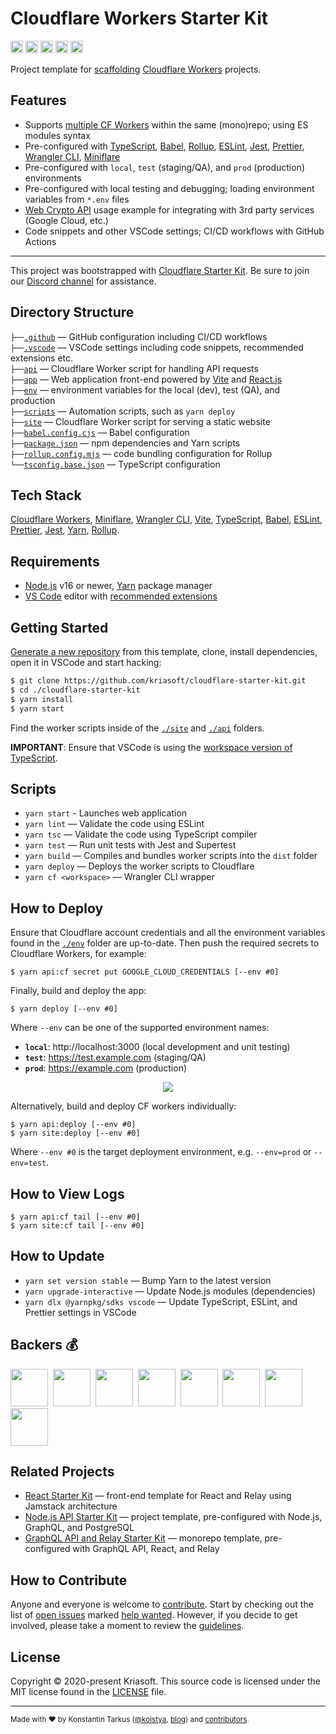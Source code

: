 # Cloudflare Workers Starter Kit

<a href="http://www.typescriptlang.org/"><img src="https://img.shields.io/badge/%3C%2F%3E-TypeScript-%230074c1.svg?style=flat-square" height="20"></a>
<a href="http://patreon.com/koistya"><img src="https://img.shields.io/badge/dynamic/json?color=%23ff424d&label=Patreon&style=flat-square&query=data.attributes.patron_count&suffix=%20patrons&url=https%3A%2F%2Fwww.patreon.com%2Fapi%2Fcampaigns%2F233228" height="20"></a>
<a href="https://discord.gg/QEd934tZvR"><img src="https://img.shields.io/discord/643523529131950086?label=Chat&style=flat-square" height="20"></a>
<a href="https://github.com/kriasoft/cloudflare-starter-kit/stargazers"><img src="https://img.shields.io/github/stars/kriasoft/cloudflare-starter-kit.svg?style=social&label=Star&maxAge=3600" height="20"></a>
<a href="https://twitter.com/koistya"><img src="https://img.shields.io/twitter/follow/koistya.svg?style=social&label=Follow&maxAge=3600" height="20"></a>

Project template for [scaffolding](https://github.com/kriasoft/cloudflare-starter-kit/generate)
[Cloudflare Workers](https://workers.cloudflare.com/) projects.

## Features

- Supports [multiple CF Workers](https://miniflare.dev/core/mount) within the same (mono)repo; using ES modules syntax
- Pre-configured with [TypeScript](https://typescriptlang.org/), [Babel](https://babeljs.io/),
  [Rollup](https://rollupjs.org/), [ESLint](https://eslint.org/), [Jest](https://jestjs.io/),
  [Prettier](https://prettier.io/), [Wrangler CLI](https://developers.cloudflare.com/workers/wrangler/),
  [Miniflare](https://miniflare.dev/)
- Pre-configured with `local`, `test` (staging/QA), and `prod` (production) environments
- Pre-configured with local testing and debugging; loading environment variables from `*.env` files
- [Web Crypto API](https://developer.mozilla.org/en-US/docs/Web/API/Web_Crypto_API) usage example for integrating with 3rd party services (Google Cloud, etc.)
- Code snippets and other VSCode settings; CI/CD workflows with GitHub Actions

---

This project was bootstrapped with [Cloudflare Starter Kit](https://github.com/kriasoft/cloudflare-starter-kit).
Be sure to join our [Discord channel](https://discord.gg/QEd934tZvR) for assistance.

## Directory Structure

`├──`[`.github`](.github) — GitHub configuration including CI/CD workflows<br>
`├──`[`.vscode`](.vscode) — VSCode settings including code snippets, recommended extensions etc.<br>
`├──`[`api`](./api) — Cloudflare Worker script for handling API requests<br>
`├──`[`app`](./app) — Web application front-end powered by [Vite](https://vitejs.dev/) and [React.js](https://reactjs.org/)<br>
`├──`[`env`](./env) — environment variables for the local (dev), test (QA), and production<br>
`├──`[`scripts`](./scripts) — Automation scripts, such as `yarn deploy`<br>
`├──`[`site`](./site) — Cloudflare Worker script for serving a static website<br>
`├──`[`babel.config.cjs`](./babel.config.cjs) — Babel configuration<br>
`├──`[`package.json`](./project.json) — npm dependencies and Yarn scripts<br>
`├──`[`rollup.config.mjs`](./rollup.config.mjs) — code bundling configuration for Rollup<br>
`└──`[`tsconfig.base.json`](./tsconfig.base.json) — TypeScript configuration<br>

## Tech Stack

[Cloudflare Workers](https://workers.cloudflare.com/), [Miniflare](https://miniflare.dev/),
[Wrangler CLI](https://developers.cloudflare.com/workers/wrangler/), [Vite](https://vitejs.dev/),
[TypeScript](https://www.typescriptlang.org/), [Babel](https://babeljs.io/),
[ESLint](https://eslint.org/), [Prettier](https://prettier.io/),
[Jest](https://jestjs.io/), [Yarn](https://yarnpkg.com/),
[Rollup](https://rollupjs.org/).

## Requirements

- [Node.js](https://nodejs.org/) v16 or newer, [Yarn](https://yarnpkg.com/) package manager
- [VS Code](https://code.visualstudio.com/) editor with [recommended extensions](.vscode/extensions.json)

## Getting Started

[Generate a new repository](https://github.com/kriasoft/cloudflare-starter-kit/generate)
from this template, clone, install dependencies, open it in VSCode and start hacking:

```bash
$ git clone https://github.com/kriasoft/cloudflare-starter-kit.git
$ cd ./cloudflare-starter-kit
$ yarn install
$ yarn start
```

Find the worker scripts inside of the [`./site`](./site/) and [`./api`](./api/) folders.

**IMPORTANT**: Ensure that VSCode is using the [workspace version of TypeScript](https://code.visualstudio.com/docs/typescript/typescript-compiling#_using-newer-typescript-versions).

## Scripts

- `yarn start` - Launches web application
- `yarn lint` — Validate the code using ESLint
- `yarn tsc` — Validate the code using TypeScript compiler
- `yarn test` — Run unit tests with Jest and Supertest
- `yarn build` — Compiles and bundles worker scripts into the `dist` folder
- `yarn deploy` — Deploys the worker scripts to Cloudflare
- `yarn cf <workspace>` — Wrangler CLI wrapper

## How to Deploy

Ensure that Cloudflare account credentials and all the environment variables
found in the [`./env`](./env) folder are up-to-date. Then push the required
secrets to Cloudflare Workers, for example:

```
$ yarn api:cf secret put GOOGLE_CLOUD_CREDENTIALS [--env #0]
```

Finally, build and deploy the app:

```
$ yarn deploy [--env #0]
```

Where `--env` can be one of the supported environment names:

- **`local`**: http://localhost:3000 (local development and unit testing)
- **`test`**: https://test.example.com (staging/QA)
- **`prod`**: https://example.com (production)

<p align="center"><img src="https://files.tarkus.me/cloudflare-workers-deploy.svg" /></p>

Alternatively, build and deploy CF workers individually:

```
$ yarn api:deploy [--env #0]
$ yarn site:deploy [--env #0]
```

Where `--env #0` is the target deployment environment, e.g. `--env=prod` or `--env=test`.

## How to View Logs

```
$ yarn api:cf tail [--env #0]
$ yarn site:cf tail [--env #0]
```

## How to Update

- `yarn set version stable` — Bump Yarn to the latest version
- `yarn upgrade-interactive` — Update Node.js modules (dependencies)
- `yarn dlx @yarnpkg/sdks vscode` — Update TypeScript, ESLint, and Prettier settings in VSCode

## Backers 💰

<a href="https://reactstarter.com/b/1"><img src="https://reactstarter.com/b/1.png" height="60" /></a>&nbsp;&nbsp;<a href="https://reactstarter.com/b/2"><img src="https://reactstarter.com/b/2.png" height="60" /></a>&nbsp;&nbsp;<a href="https://reactstarter.com/b/3"><img src="https://reactstarter.com/b/3.png" height="60" /></a>&nbsp;&nbsp;<a href="https://reactstarter.com/b/4"><img src="https://reactstarter.com/b/4.png" height="60" /></a>&nbsp;&nbsp;<a href="https://reactstarter.com/b/5"><img src="https://reactstarter.com/b/5.png" height="60" /></a>&nbsp;&nbsp;<a href="https://reactstarter.com/b/6"><img src="https://reactstarter.com/b/6.png" height="60" /></a>&nbsp;&nbsp;<a href="https://reactstarter.com/b/7"><img src="https://reactstarter.com/b/7.png" height="60" /></a>&nbsp;&nbsp;<a href="https://reactstarter.com/b/8"><img src="https://reactstarter.com/b/8.png" height="60" /></a>

## Related Projects

- [React Starter Kit](https://github.com/kriasoft/react-starter-kit) — front-end template for React and Relay using Jamstack architecture
- [Node.js API Starter Kit](https://github.com/kriasoft/node-starter-kit) — project template, pre-configured with Node.js, GraphQL, and PostgreSQL
- [GraphQL API and Relay Starter Kit](https://github.com/kriasoft/graphql-starter) — monorepo template, pre-configured with GraphQL API, React, and Relay

## How to Contribute

Anyone and everyone is welcome to [contribute](.github/CONTRIBUTING.md). Start
by checking out the list of [open issues](https://github.com/kriasoft/cloudflare-starter-kit/issues)
marked [help wanted](https://github.com/kriasoft/cloudflare-starter-kit/issues?q=label:"help+wanted").
However, if you decide to get involved, please take a moment to review the
[guidelines](.github/CONTRIBUTING.md).

## License

Copyright © 2020-present Kriasoft. This source code is licensed under the MIT license found in the
[LICENSE](https://github.com/kriasoft/cloudflare-starter-kit/blob/main/LICENSE) file.

---

<sup>Made with ♥ by Konstantin Tarkus ([@koistya](https://twitter.com/koistya), [blog](https://medium.com/@koistya))
and [contributors](https://github.com/kriasoft/cloudflare-starter-kit/graphs/contributors).</sup>

